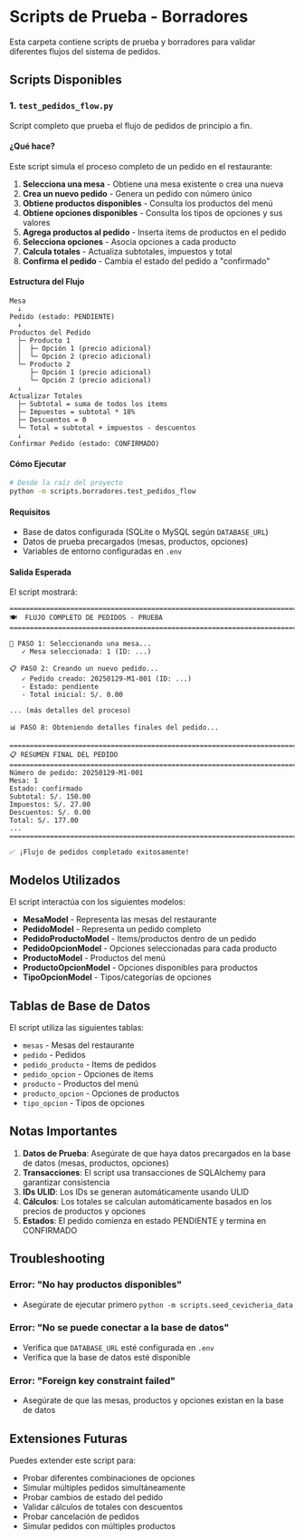 # Scripts de Prueba - Borradores

Esta carpeta contiene scripts de prueba y borradores para validar diferentes flujos del sistema de pedidos.

## Scripts Disponibles

### 1. `test_pedidos_flow.py`

Script completo que prueba el flujo de pedidos de principio a fin.

#### ¿Qué hace?

Este script simula el proceso completo de un pedido en el restaurante:

1. **Selecciona una mesa** - Obtiene una mesa existente o crea una nueva
2. **Crea un nuevo pedido** - Genera un pedido con número único
3. **Obtiene productos disponibles** - Consulta los productos del menú
4. **Obtiene opciones disponibles** - Consulta los tipos de opciones y sus valores
5. **Agrega productos al pedido** - Inserta items de productos en el pedido
6. **Selecciona opciones** - Asocia opciones a cada producto
7. **Calcula totales** - Actualiza subtotales, impuestos y total
8. **Confirma el pedido** - Cambia el estado del pedido a "confirmado"

#### Estructura del Flujo

```
Mesa
  ↓
Pedido (estado: PENDIENTE)
  ↓
Productos del Pedido
  ├─ Producto 1
  │  ├─ Opción 1 (precio adicional)
  │  └─ Opción 2 (precio adicional)
  └─ Producto 2
     ├─ Opción 1 (precio adicional)
     └─ Opción 2 (precio adicional)
  ↓
Actualizar Totales
  ├─ Subtotal = suma de todos los items
  ├─ Impuestos = subtotal * 18%
  ├─ Descuentos = 0
  └─ Total = subtotal + impuestos - descuentos
  ↓
Confirmar Pedido (estado: CONFIRMADO)
```

#### Cómo Ejecutar

```bash
# Desde la raíz del proyecto
python -m scripts.borradores.test_pedidos_flow
```

#### Requisitos

- Base de datos configurada (SQLite o MySQL según `DATABASE_URL`)
- Datos de prueba precargados (mesas, productos, opciones)
- Variables de entorno configuradas en `.env`

#### Salida Esperada

El script mostrará:

```
================================================================================
🍽️  FLUJO COMPLETO DE PEDIDOS - PRUEBA
================================================================================

📍 PASO 1: Seleccionando una mesa...
   ✓ Mesa seleccionada: 1 (ID: ...)

📋 PASO 2: Creando un nuevo pedido...
   ✓ Pedido creado: 20250129-M1-001 (ID: ...)
   - Estado: pendiente
   - Total inicial: S/. 0.00

... (más detalles del proceso)

📊 PASO 8: Obteniendo detalles finales del pedido...

================================================================================
📋 RESUMEN FINAL DEL PEDIDO
================================================================================
Número de pedido: 20250129-M1-001
Mesa: 1
Estado: confirmado
Subtotal: S/. 150.00
Impuestos: S/. 27.00
Descuentos: S/. 0.00
Total: S/. 177.00
...
================================================================================

✅ ¡Flujo de pedidos completado exitosamente!
```

## Modelos Utilizados

El script interactúa con los siguientes modelos:

- **MesaModel** - Representa las mesas del restaurante
- **PedidoModel** - Representa un pedido completo
- **PedidoProductoModel** - Items/productos dentro de un pedido
- **PedidoOpcionModel** - Opciones seleccionadas para cada producto
- **ProductoModel** - Productos del menú
- **ProductoOpcionModel** - Opciones disponibles para productos
- **TipoOpcionModel** - Tipos/categorías de opciones

## Tablas de Base de Datos

El script utiliza las siguientes tablas:

- `mesas` - Mesas del restaurante
- `pedido` - Pedidos
- `pedido_producto` - Items de pedidos
- `pedido_opcion` - Opciones de items
- `producto` - Productos del menú
- `producto_opcion` - Opciones de productos
- `tipo_opcion` - Tipos de opciones

## Notas Importantes

1. **Datos de Prueba**: Asegúrate de que haya datos precargados en la base de datos (mesas, productos, opciones)
2. **Transacciones**: El script usa transacciones de SQLAlchemy para garantizar consistencia
3. **IDs ULID**: Los IDs se generan automáticamente usando ULID
4. **Cálculos**: Los totales se calculan automáticamente basados en los precios de productos y opciones
5. **Estados**: El pedido comienza en estado PENDIENTE y termina en CONFIRMADO

## Troubleshooting

### Error: "No hay productos disponibles"
- Asegúrate de ejecutar primero `python -m scripts.seed_cevicheria_data`

### Error: "No se puede conectar a la base de datos"
- Verifica que `DATABASE_URL` esté configurada en `.env`
- Verifica que la base de datos esté disponible

### Error: "Foreign key constraint failed"
- Asegúrate de que las mesas, productos y opciones existan en la base de datos

## Extensiones Futuras

Puedes extender este script para:

- Probar diferentes combinaciones de opciones
- Simular múltiples pedidos simultáneamente
- Probar cambios de estado del pedido
- Validar cálculos de totales con descuentos
- Probar cancelación de pedidos
- Simular pedidos con múltiples productos
